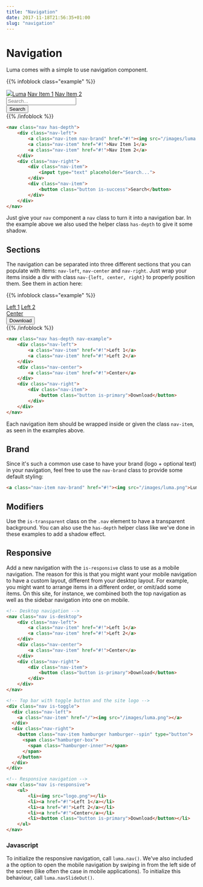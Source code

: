 ```yaml
---
title: "Navigation"
date: 2017-11-18T21:56:35+01:00
slug: "navigation"
---
```


# Navigation

Luma comes with a simple to use navigation component.

{{% infoblock class="example" %}}
<nav class="nav has-depth nav-example">
    <div class="nav-left">
        <a class="nav-item nav-brand" href="#!"><img src="/images/luma.png">Luma</a>
        <a class="nav-item" href="#!">Nav Item 1</a>
        <a class="nav-item" href="#!">Nav Item 2</a>
    </div>
    <div class="nav-right">
        <div class="nav-item">
            <input type="text" placeholder="Search...">
        </div>
        <div class="nav-item">
            <button class="button is-success">Search</button>
        </div>
    </div>
</nav>
{{% /infoblock %}}

```html
<nav class="nav has-depth">
    <div class="nav-left">
        <a class="nav-item nav-brand" href="#!"><img src="/images/luma.png">Luma</a>
        <a class="nav-item" href="#!">Nav Item 1</a>
        <a class="nav-item" href="#!">Nav Item 2</a>
    </div>
    <div class="nav-right">
        <div class="nav-item">
            <input type="text" placeholder="Search...">
        </div>
        <div class="nav-item">
            <button class="button is-success">Search</button>
        </div>
    </div>
</nav>
```

Just give your `nav` component a `nav` class to turn it into a navigation bar. In the example above we also used
the helper class `has-depth` to give it some shadow.

## Sections
The navigation can be separated into three different sections that you can populate with items: `nav-left`, `nav-center`
and `nav-right`. Just wrap your items inside a div with class `nav-{left, center, right}` to properly position them.
See them in action here:

{{% infoblock class="example" %}}
<nav class="nav has-depth nav-example">
    <div class="nav-left">
        <a class="nav-item" href="#!">Left 1</a>
        <a class="nav-item" href="#!">Left 2</a>
    </div>
    <div class="nav-center">
        <a class="nav-item" href="#!">Center</a>
    </div>
    <div class="nav-right">
        <div class="nav-item">
            <button class="button is-primary">Download</button>
        </div>
    </div>
</nav>
{{% /infoblock %}}

```html
<nav class="nav has-depth nav-example">
    <div class="nav-left">
        <a class="nav-item" href="#!">Left 1</a>
        <a class="nav-item" href="#!">Left 2</a>
    </div>
    <div class="nav-center">
        <a class="nav-item" href="#!">Center</a>
    </div>
    <div class="nav-right">
        <div class="nav-item">
            <button class="button is-primary">Download</button>
        </div>
    </div>
</nav>
```

Each navigation item should be wrapped inside or given the class `nav-item`, as seen in the examples above.

## Brand
Since it's such a common use case to have your brand (logo + optional text) in your navigation, feel free to use
the `nav-brand` class to provide some default styling:

```html
<a class="nav-item nav-brand" href="#!"><img src="/images/luma.png">Luma</a>
```

## Modifiers
Use the `is-transparent` class on the `.nav` element to have a transparent background. You can also use the `has-depth`
helper class like we've done in these examples to add a shadow effect.

## Responsive
Add a new navigation with the `is-responsive` class to use as a mobile navigation. The reason for this is that
you might want your mobile navigation to have a custom layout, different from your desktop layout. For example, you might
want to arrange items in a different order, or omit/add some items. On this site, for instance, we combined both the
top navigation as well as the sidebar navigation into one on mobile.

```html
<!-- Desktop navigation -->
<nav class="nav is-desktop">
    <div class="nav-left">
        <a class="nav-item" href="#!">Left 1</a>
        <a class="nav-item" href="#!">Left 2</a>
    </div>
    <div class="nav-center">
        <a class="nav-item" href="#!">Center</a>
    </div>
    <div class="nav-right">
        <div class="nav-item">
            <button class="button is-primary">Download</button>
        </div>
    </div>
</nav>

<!-- Top bar with toggle button and the site logo -->
<div class="nav is-toggle">
  <div class="nav-left">
    <a class="nav-item" href="/"><img src="/images/luma.png"></a>
  </div>
  <div class="nav-right">
    <button class="nav-item hamburger hamburger--spin" type="button">
      <span class="hamburger-box">
        <span class="hamburger-inner"></span>
      </span>
    </button>
  </div>
</div>

<!-- Responsive navigation -->
<nav class="nav is-responsive">
    <ul>
        <li><img src="logo.png"></li>
        <li><a href="#!">Left 1</a></li>
        <li><a href="#!">Left 2</a></li>
        <li><a href="#!">Center</a></li>
        <li><button class="button is-primary">Download</button></li>
    </ul>
</nav>
```

### Javascript
To initialize the responsive navigation, call `luma.nav()`. We've also included a the option to
open the mobile navigation by swiping in from the left side of the screen (like often the case
in mobile applications). To initialize this behaviour, call `luma.navSlideOut()`.



